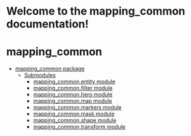 <!-- workspace documentation master file, created by
sphinx-quickstart on Thu Mar 13 11:09:33 2025.
You can adapt this file completely to your liking, but it should at least
contain the root `toctree` directive. -->

# Welcome to the mapping_common documentation!

# mapping_common

- [mapping_common package](mapping_common.md)
  - [Submodules](mapping_common.md#submodules)
    - [mapping_common.entity module](mapping_common.entity.md)
    - [mapping_common.filter module](mapping_common.filter.md)
    - [mapping_common.hero module](mapping_common.hero.md)
    - [mapping_common.map module](mapping_common.map.md)
    - [mapping_common.markers module](mapping_common.markers.md)
    - [mapping_common.mask module](mapping_common.mask.md)
    - [mapping_common.shape module](mapping_common.shape.md)
    - [mapping_common.transform module](mapping_common.transform.md)
